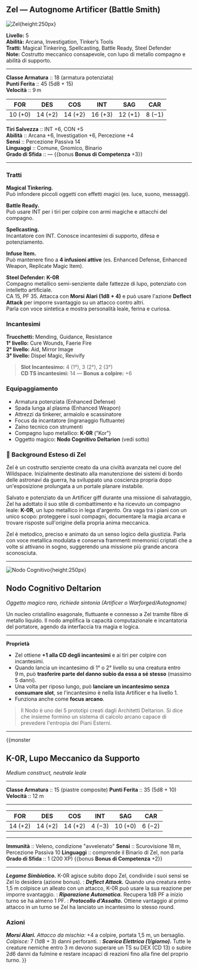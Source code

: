 ## Zel — Autognome Artificer (Battle Smith)

![Zel](https://raw.githubusercontent.com/nomed/dnd/main/images/pg/zel.png){height:250px}

**Livello:** 5  
**Abilità:** Arcana, Investigation, Tinker’s Tools  
**Tratti:** Magical Tinkering, Spellcasting, Battle Ready, Steel Defender  
**Note:** Costrutto meccanico consapevole, con lupo di metallo compagno e abilità di supporto.

___
**Classe Armatura** :: 18 (armatura potenziata)  
**Punti Ferita**     :: 45 (5d8 + 15)  
**Velocità**         :: 9 m

| FOR | DES | COS | INT | SAG | CAR |
|:---:|:---:|:---:|:---:|:---:|:---:|
|10 (+0)|14 (+2)|14 (+2)|16 (+3)|12 (+1)|8 (−1)|

**Tiri Salvezza**     :: INT +6, CON +5  
**Abilità**           :: Arcana +6, Investigation +6, Percezione +4  
**Sensi**             :: Percezione Passiva 14  
**Linguaggi**         :: Comune, Gnomico, Binario  
**Grado di Sfida**    :: — {{bonus **Bonus di Competenza** +3}}

---

### Tratti

**Magical Tinkering.**  
Può infondere piccoli oggetti con effetti magici (es. luce, suono, messaggi).

**Battle Ready.**  
Può usare INT per i tiri per colpire con armi magiche e attacchi del compagno.

**Spellcasting.**  
Incantatore con INT. Conosce incantesimi di supporto, difesa e potenziamento. 

**Infuse Item.**  
Può mantenere fino a **4 infusioni attive** (es. Enhanced Defense, Enhanced Weapon, Replicate Magic Item).

**Steel Defender: K-0R**  
Compagno metallico semi-senziente dalle fattezze di lupo, potenziato con intelletto artificiale.  
CA 15, PF 35. Attacca con **Morsi Alari (1d8 + 4)** e può usare l'azione **Deflect Attack** per imporre svantaggio su un attacco contro altri.  
Parla con voce sintetica e mostra personalità leale, ferina e curiosa.


### Incantesimi

**Trucchetti:** Mending, Guidance, Resistance  
**1° livello:** Cure Wounds, Faerie Fire  
**2° livello:** Aid, Mirror Image  
**3° livello:** Dispel Magic, Revivify

> **Slot Incantesimo:** 4 (1°), 3 (2°), 2 (3°)  
> **CD TS incantesimi:** 14 — **Bonus a colpire:** +6


### Equipaggiamento

* Armatura potenziata (Enhanced Defense)
* Spada lunga al plasma (Enhanced Weapon)
* Attrezzi da tinkerer, armaiolo e scassinatore
* Focus da incantatore (ingranaggio fluttuante)
* Zaino tecnico con strumenti
* Compagno lupo metallico: **K-0R** ("Kor")
* Oggetto magico: **Nodo Cognitivo Deltarion** (vedi sotto)


### 🤖 Background Esteso di Zel

Zel è un costrutto senziente creato da una civiltà avanzata nel cuore del Wildspace. Inizialmente destinato alla manutenzione dei sistemi di bordo delle astronavi da guerra, ha sviluppato una coscienza propria dopo un'esposizione prolungata a un portale planare instabile.

Salvato e potenziato da un Artificer giff durante una missione di salvataggio, Zel ha adottato il suo stile di combattimento e ha ricevuto un compagno leale: **K-0R**, un lupo metallico in lega d'argento. Ora vaga tra i piani con un unico scopo: proteggere i suoi compagni, documentare la magia arcana e trovare risposte sull'origine della propria anima meccanica.

Zel è metodico, preciso e animato da un senso logico della giustizia. Parla con voce metallica modulata e conserva frammenti mnemonici criptati che a volte si attivano in sogno, suggerendo una missione più grande ancora sconosciuta.

---

![Nodo Cognitivo](https://raw.githubusercontent.com/nomed/dnd/main/images/items/nodo_deltarion.png){height:250px}

## Nodo Cognitivo Deltarion
*Oggetto magico raro, richiede sintonia (Artificer o Warforged/Autognome)*

Un nucleo cristallino esagonale, fluttuante e connesso a Zel tramite fibre di metallo liquido. Il nodo amplifica la capacità computazionale e incantatoria del portatore, agendo da interfaccia tra magia e logica.

___
**Proprietà**
- Zel ottiene **+1 alla CD degli incantesimi** e ai tiri per colpire con incantesimi.
- Quando lancia un incantesimo di 1° o 2° livello su una creatura entro 9 m, può **trasferire parte del danno subìo da essa a sé stesso** (massimo 5 danni).
- Una volta per riposo lungo, può **lanciare un incantesimo senza consumare slot**, se l'incantesimo è nella lista Artificer e ha livello 1.
- Funziona anche come **focus arcano**.

> Il Nodo è uno dei 5 prototipi creati dagli Architetti Deltarion. Si dice che insieme formino un sistema di calcolo arcano capace di prevedere l'entropia dei Piani Esterni.

---

{{monster
## K-0R, Lupo Meccanico da Supporto
*Medium construct, neutrale leale*
___
**Classe Armatura** :: 15 (piastre composite)
**Punti Ferita**    :: 35 (5d8 + 10)
**Velocità**        :: 12 m
___
| FOR | DES | COS | INT | SAG | CAR |
|:---:|:---:|:---:|:---:|:---:|:---:|
|14 (+2)|14 (+2)|14 (+2)|4 (−3)|10 (+0)|6 (−2)|
___
**Immunità** :: Veleno, condizione "avvelenato"
**Sensi**     :: Scurovisione 18 m, Percezione Passiva 10
**Linguaggi** :: comprende il Binario di Zel, non parla
**Grado di Sfida** :: 1 (200 XP) {{bonus **Bonus di Competenza** +2}}
___
***Legame Simbiotico.*** K-0R agisce subito dopo Zel, condivide i suoi sensi se Zel lo desidera (azione bonus).
:
***Deflect Attack.*** Quando una creatura entro 1,5 m colpisce un alleato con un attacco, K-0R può usare la sua reazione per imporre svantaggio.
:
***Riparazione Automatica.*** Recupera 1d8 PF a inizio turno se ha almeno 1 PF.
:
***Protocollo d'Assalto.*** Ottiene vantaggio al primo attacco in un turno se Zel ha lanciato un incantesimo lo stesso round.

### Azioni
***Morsi Alari.*** *Attacco da mischia:* +4 a colpire, portata 1,5 m, un bersaglio. *Colpisce:* 7 (1d8 + 3) danni perforanti.
:
***Scarica Elettrica (1/giorno).*** Tutte le creature nemiche entro 3 m devono superare un TS su DEX (CD 13) o subire 2d6 danni da fulmine e restare incapaci di reazioni fino alla fine del proprio turno.
}}
